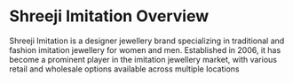 # Shreeji Imitation Overview

Shreeji Imitation is a designer jewellery brand specializing in traditional and fashion imitation jewellery for women and men. Established in 2006, it has become a prominent player in the imitation jewellery market, with various retail and wholesale options available across multiple locations
